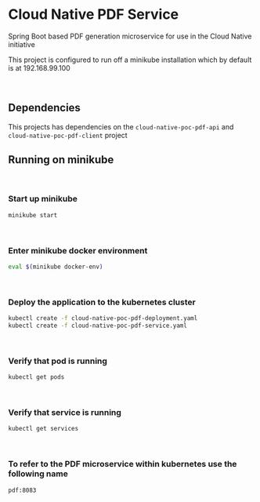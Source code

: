 # Cloud Native PDF Service
Spring Boot based PDF generation microservice for use in the Cloud Native initiative

This project is configured to run off a minikube installation which by default is at 192.168.99.100

&nbsp;


## Dependencies
This projects has dependencies on the ```cloud-native-poc-pdf-api``` and ```cloud-native-poc-pdf-client``` project
&nbsp;


## Running on minikube
&nbsp;

### Start up minikube
```bash
minikube start  
```
&nbsp;


### Enter minikube docker environment
```bash
eval $(minikube docker-env)  
```
&nbsp;


### Deploy the application to the kubernetes cluster
```bash
kubectl create -f cloud-native-poc-pdf-deployment.yaml  
kubectl create -f cloud-native-poc-pdf-service.yaml  
```
&nbsp;


### Verify that pod is running
```bash
kubectl get pods  
```
&nbsp;


### Verify that service is running
```bash
kubectl get services  
```
&nbsp;


### To refer to the PDF microservice within kubernetes use the following name
```bash
pdf:8083
```